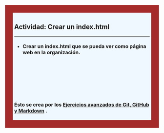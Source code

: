 <div class="row" style="padding: 5%; background-color: brown;">
<div class="col-12" style="background-color:aliceblue; padding:1%">

<div>

<h2>
<b>Actividad: Crear un index.html</b>
</h2>
<hr>

<h3>

<ul>

<li>
Crear un index.html que se pueda ver como página web en la organización.
</li>

</ul>

</h3>

</div>

<div style="padding-top: 25%;">

<h3>Ésto se crea por los <a target="_blank" href="https://github.com/asanzdiego/curso-git-github-markdown-2017/blob/master/ejercicios/git-github-markdown-ejercicios-02-avanzado.md">Ejercicios avanzados de Git, GitHub y Markdown</a> .</h3>

</div>

</div>
</div>
